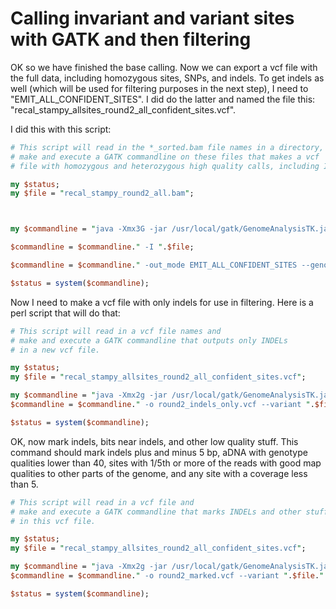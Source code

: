 # Calling invariant and variant sites with GATK and then filtering

OK so we have finished the base calling.  Now we can export a vcf file with the full data, including homozygous sites, SNPs, and indels.  To get indels as well (which will be used for filtering purposes in the next step), I need to  "EMIT_ALL_CONFIDENT_SITES".  I did do the latter and named the file this: "recal_stampy_allsites_round2_all_confident_sites.vcf".

I did this with this script:

```perl
# This script will read in the *_sorted.bam file names in a directory, and 
# make and execute a GATK commandline on these files that makes a vcf
# file with homozygous and heterozygous high quality calls, including INDELs.  

my $status;
my $file = "recal_stampy_round2_all.bam";



my $commandline = "java -Xmx3G -jar /usr/local/gatk/GenomeAnalysisTK.jar -T UnifiedGenotyper -R /home/ben/2015_BIO720/rhesus_genome/macaque_masked_chromosomes_ym.fasta";

$commandline = $commandline." -I ".$file;

$commandline = $commandline." -out_mode EMIT_ALL_CONFIDENT_SITES --genotype_likelihoods_model BOTH -o recal_stampy_allsites_round2_all_confident_sites.vcf";

$status = system($commandline);

```

Now I need to make a vcf file with only indels for use in filtering.  Here is a perl script that will do that:

```perl
# This script will read in a vcf file names and 
# make and execute a GATK commandline that outputs only INDELs
# in a new vcf file.  

my $status;
my $file = "recal_stampy_allsites_round2_all_confident_sites.vcf";

my $commandline = "java -Xmx2g -jar /usr/local/gatk/GenomeAnalysisTK.jar -T SelectVariants -R /home/ben/2015_BIO720/rhesus_genome/macaque_masked_chromosomes_ym.fasta"; 
$commandline = $commandline." -o round2_indels_only.vcf --variant ".$file." -selectType INDEL";

$status = system($commandline);

```

OK, now mark indels, bits near indels, and other low quality stuff.  This command should mark indels plus and minus 5 bp, aDNA with genotype qualities lower than 40, sites with 1/5th or more of the reads with good map qualities to other parts of the genome, and any site with a coverage less than 5.

``` perl
# This script will read in a vcf file and 
# make and execute a GATK commandline that marks INDELs and other stuff
# in this vcf file.  

my $status;
my $file = "recal_stampy_allsites_round2_all_confident_sites.vcf";

my $commandline = "java -Xmx2g -jar /usr/local/gatk/GenomeAnalysisTK.jar -T VariantFiltration -R /home/ben/2015_BIO720/rhesus_genome/macaque_masked_chromosomes_ym.fasta"; 
$commandline = $commandline." -o round2_marked.vcf --variant ".$file." -selectType INDEL --filterExpression \"MQ0 >= 4 && ((MQ0 / (1.0 * DP)) > 0.1)\" --filterName \"HARD_TO_VALIDATE\" --filterExpression \"DP < 5 \" --filterName \"TooLowCoverage\" --filterExpression \"DP > 50 \" --filterName \"TooHighCoverage\" --filterExpression \"QUAL < 40.0 && CHROM != \'chrY\' && CHROM != \'chrX\'\" --filterName \"LowQual_aDNA\" --filterExpression \"QUAL < 20.0 && CHROM = \'chrX\' --filterName \"LowQual_xDNA\" --filterExpression \"QUAL < 20.0 && CHROM = \'chrY\' --filterName \"LowQual_yDNA\" --mask round2_indels_only.vcf --maskName INDEL --maskExtension 5";

$status = system($commandline);

```


